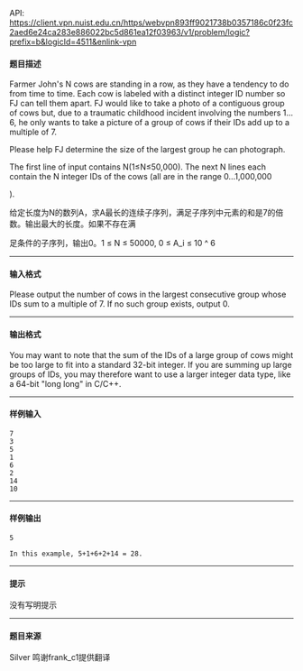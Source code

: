 API: https://client.vpn.nuist.edu.cn/https/webvpn893ff9021738b0357186c0f23fc2aed6e24ca283e886022bc5d861ea12f03963/v1/problem/logic?prefix=b&logicId=4511&enlink-vpn

#### 题目描述

Farmer John's N cows are standing in a row, as they have a tendency to do from time to time. Each cow is labeled with a distinct integer ID number so FJ can tell them apart. FJ would like to take a photo of a contiguous group of cows but, due to a traumatic childhood incident involving the numbers 1…6, he only wants to take a picture of a group of cows if their IDs add up to a multiple of 7.

Please help FJ determine the size of the largest group he can photograph.

The first line of input contains N(1≤N≤50,000). The next N lines each contain the N integer IDs of the cows (all are in the range 0…1,000,000

).

给定长度为N的数列A，求A最长的连续子序列，满足子序列中元素的和是7的倍数。输出最大的长度。如果不存在满

足条件的子序列，输出0。1 ≤ N ≤ 50000, 0 ≤ A\_i ≤ 10 ^ 6

---

#### 输入格式

Please output the number of cows in the largest consecutive group whose IDs sum to a multiple of 7. If no such group exists, output 0.

---

#### 输出格式

You may want to note that the sum of the IDs of a large group of cows might be too large to fit into a standard 32-bit integer. If you are summing up large groups of IDs, you may therefore want to use a larger integer data type, like a 64-bit "long long" in C/C++.

---

#### 样例输入
```
7
3
5
1
6
2
14
10
```

---

#### 样例输出
```
5

In this example, 5+1+6+2+14 = 28. 
```

---

#### 提示

没有写明提示

---

#### 题目来源

Silver 鸣谢frank\_c1提供翻译